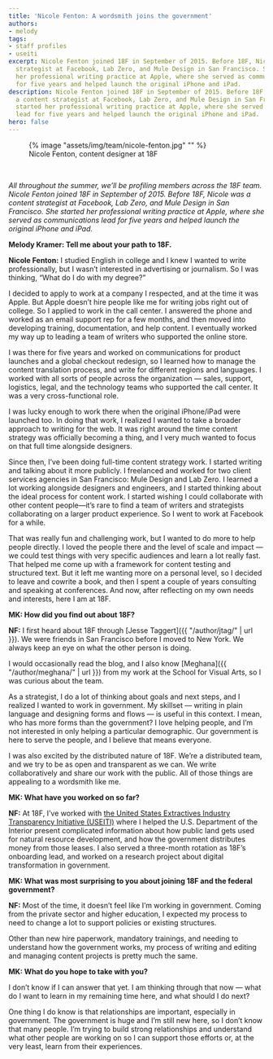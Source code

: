 ```yaml
---
title: 'Nicole Fenton: A wordsmith joins the government'
authors:
- melody
tags:
- staff profiles
- useiti
excerpt: Nicole Fenton joined 18F in September of 2015. Before 18F, Nicole was a content
  strategist at Facebook, Lab Zero, and Mule Design in San Francisco. She started
  her professional writing practice at Apple, where she served as communications lead
  for five years and helped launch the original iPhone and iPad.
description: Nicole Fenton joined 18F in September of 2015. Before 18F, Nicole was
  a content strategist at Facebook, Lab Zero, and Mule Design in San Francisco. She
  started her professional writing practice at Apple, where she served as communications
  lead for five years and helped launch the original iPhone and iPad.
hero: false
---
```

<figure class="align-right">
	{% image "assets/img/team/nicole-fenton.jpg" "" %}
	<figcaption class="align-center">Nicole Fenton, content designer at 18F</figcaption>
</figure><br>

*All throughout the summer, we’ll be profiling members across the 18F
team. Nicole Fenton joined 18F in September of 2015. Before 18F, Nicole
was a content strategist at Facebook, Lab Zero, and Mule Design in San
Francisco. She started her professional writing practice at Apple, where
she served as communications lead for five years and helped launch the
original iPhone and iPad.*

**Melody Kramer: Tell me about your path to 18F.**

**Nicole Fenton:** I studied English in college and I knew I wanted to
write professionally, but I wasn’t interested in advertising or
journalism. So I was thinking, “What do I do with my degree?”

I decided to apply to work at a company I respected, and at the time it
was Apple. But Apple doesn’t hire people like me for writing jobs right
out of college. So I applied to work in the call center. I answered the
phone and worked as an email support rep for a few months, and then
moved into developing training, documentation, and help content. I
eventually worked my way up to leading a team of writers who supported
the online store.

I was there for five years and worked on communications for product
launches and a global checkout redesign, so I learned how to manage the
content translation process, and write for different regions and
languages. I worked with all sorts of people across the organization —
sales, support, logistics, legal, and the technology teams who supported
the call center. It was a very cross-functional role.

I was lucky enough to work there when the original iPhone/iPad were
launched too. In doing that work, I realized I wanted to take a broader
approach to writing for the web. It was right around the time content
strategy was officially becoming a thing, and I very much wanted to
focus on that full time alongside designers.

Since then, I’ve been doing full-time content strategy work. I started
writing and talking about it more publicly. I freelanced and worked for
two client services agencies in San Francisco: Mule Design and Lab Zero.
I learned a lot working alongside designers and engineers, and I started
thinking about the ideal process for content work. I started wishing I
could collaborate with other content people—it’s rare to find a team of
writers and strategists collaborating on a larger product experience. So
I went to work at Facebook for a while.

That was really fun and challenging work, but I wanted to do more to
help people directly. I loved the people there and the level of scale
and impact — we could test things with very specific audiences and learn
a lot really fast. That helped me come up with a framework for content
testing and structured text. But it left me wanting more on a personal
level, so I decided to leave and cowrite a book, and then I spent a
couple of years consulting and speaking at conferences. And now, after
reflecting on my own needs and interests, here I am at 18F.

**MK: How did you find out about 18F?**

**NF:** I first heard about 18F through [Jesse Taggert]({{ "/author/jtag/" | url }}). We were friends
in San Francisco before I moved to New York. We always keep an eye on
what the other person is doing.

I would occasionally read the blog, and I also know [Meghana]({{ "/author/meghana/" | url }}) from my work
at the School for Visual Arts, so I was curious about the team.

As a strategist, I do a lot of thinking about goals and next steps, and
I realized I wanted to work in government. My skillset — writing in
plain language and designing forms and flows — is useful in this
context. I mean, who has more forms than the government? I love helping
people, and I’m not interested in only helping a particular demographic.
Our government is here to serve the people, and I believe that means
everyone.

I was also excited by the distributed nature of 18F. We’re a distributed
team, and we try to be as open and transparent as we can. We write
collaboratively and share our work with the public. All of those things
are appealing to a wordsmith like me.

**MK: What have you worked on so far?**

**NF:** At 18F, I’ve worked with [the United States Extractives
Industry Transparency Initiative (USEITI)](https://useiti.doi.gov/)
where I helped the U.S. Department of the Interior present complicated
information about how public land gets used for natural resource
development, and how the government distributes money from those leases.
I also served a three-month rotation as 18F’s onboarding lead, and
worked on a research project about digital transformation in government.

**MK: What was most surprising to you about joining 18F and the federal
government?**

**NF:** Most of the time, it doesn’t feel like I’m working in
government. Coming from the private sector and higher education, I
expected my process to need to change a lot to support policies or
existing structures.

Other than new hire paperwork, mandatory trainings, and needing to
understand how the government works, my process of writing and editing
and managing content projects is pretty much the same.

**MK: What do you hope to take with you?**

I don’t know if I can answer that yet. I am thinking through that now —
what do I want to learn in my remaining time here, and what should I do
next?

One thing I do know is that relationships are important, especially in
government. The government is huge and I’m still new here, so I don’t
know that many people. I’m trying to build strong relationships and
understand what other people are working on so I can support those
efforts or, at the very least, learn from their experiences.

